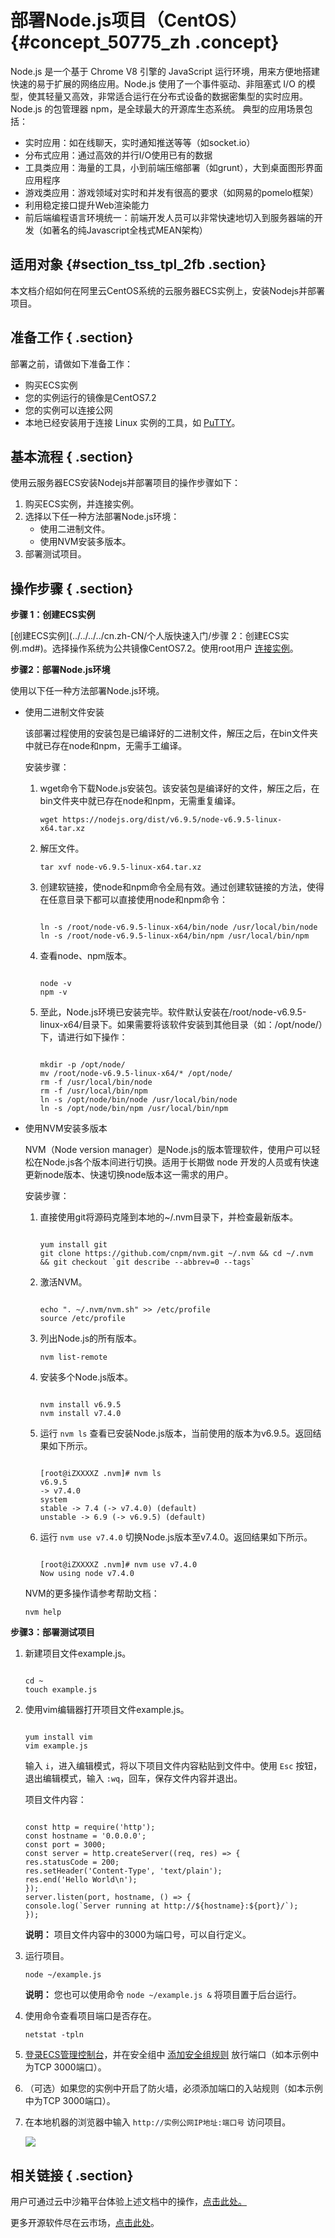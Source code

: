 # 部署Node.js项目（CentOS） {#concept_50775_zh .concept}

Node.js 是一个基于 Chrome V8 引擎的 JavaScript 运行环境，用来方便地搭建快速的易于扩展的网络应用。Node.js 使用了一个事件驱动、非阻塞式 I/O 的模型，使其轻量又高效，非常适合运行在分布式设备的数据密集型的实时应用。Node.js 的包管理器 npm，是全球最大的开源库生态系统。 典型的应用场景包括：

-   实时应用：如在线聊天，实时通知推送等等（如socket.io）
-   分布式应用：通过高效的并行I/O使用已有的数据
-   工具类应用：海量的工具，小到前端压缩部署（如grunt），大到桌面图形界面应用程序
-   游戏类应用：游戏领域对实时和并发有很高的要求（如网易的pomelo框架）
-   利用稳定接口提升Web渲染能力
-   前后端编程语言环境统一：前端开发人员可以非常快速地切入到服务器端的开发（如著名的纯Javascript全栈式MEAN架构）

## 适用对象 {#section_tss_tpl_2fb .section}

本文档介绍如何在阿里云CentOS系统的云服务器ECS实例上，安装Nodejs并部署项目。

## 准备工作 { .section}

部署之前，请做如下准备工作：

-   购买ECS实例
-   您的实例运行的镜像是CentOS7.2
-   您的实例可以连接公网
-   本地已经安装用于连接 Linux 实例的工具，如 [PuTTY](https://www.chiark.greenend.org.uk/~sgtatham/putty/)。

## 基本流程 { .section}

使用云服务器ECS安装Nodejs并部署项目的操作步骤如下：

1.  购买ECS实例，并连接实例。
2.  选择以下任一种方法部署Node.js环境：
    -   使用二进制文件。
    -   使用NVM安装多版本。
3.  部署测试项目。

## 操作步骤 { .section}

**步骤 1：创建ECS实例**

[创建ECS实例](../../../../cn.zh-CN/个人版快速入门/步骤 2：创建ECS实例.md#)。选择操作系统为公共镜像CentOS7.2。使用root用户 [连接实例](../../../../cn.zh-CN/用户指南/连接实例/使用用户名密码验证连接Linux实例.md#)。

**步骤2：部署Node.js环境**

使用以下任一种方法部署Node.js环境。

-   使用二进制文件安装

    该部署过程使用的安装包是已编译好的二进制文件，解压之后，在bin文件夹中就已存在node和npm，无需手工编译。

    安装步骤：

    1.  wget命令下载Node.js安装包。该安装包是编译好的文件，解压之后，在bin文件夹中就已存在node和npm，无需重复编译。

        ```
        wget https://nodejs.org/dist/v6.9.5/node-v6.9.5-linux-x64.tar.xz
        ```

    2.  解压文件。

        ```
        tar xvf node-v6.9.5-linux-x64.tar.xz
        ```

    3.  创建软链接，使node和npm命令全局有效。通过创建软链接的方法，使得在任意目录下都可以直接使用node和npm命令：

        ```
        
        ln -s /root/node-v6.9.5-linux-x64/bin/node /usr/local/bin/node
        ln -s /root/node-v6.9.5-linux-x64/bin/npm /usr/local/bin/npm
        ```

    4.  查看node、npm版本。

        ```
        
        node -v
        npm -v
        ```

    5.  至此，Node.js环境已安装完毕。软件默认安装在/root/node-v6.9.5-linux-x64/目录下。如果需要将该软件安装到其他目录（如：/opt/node/）下，请进行如下操作：

        ```
        
        mkdir -p /opt/node/
        mv /root/node-v6.9.5-linux-x64/* /opt/node/
        rm -f /usr/local/bin/node
        rm -f /usr/local/bin/npm
        ln -s /opt/node/bin/node /usr/local/bin/node
        ln -s /opt/node/bin/npm /usr/local/bin/npm
        ```

-   使用NVM安装多版本

    NVM（Node version manager）是Node.js的版本管理软件，使用户可以轻松在Node.js各个版本间进行切换。适用于长期做 node 开发的人员或有快速更新node版本、快速切换node版本这一需求的用户。

    安装步骤：

    1.  直接使用git将源码克隆到本地的~/.nvm目录下，并检查最新版本。

        ```
        
        yum install git
        git clone https://github.com/cnpm/nvm.git ~/.nvm && cd ~/.nvm && git checkout `git describe --abbrev=0 --tags`
        ```

    2.  激活NVM。

        ```
        
        echo ". ~/.nvm/nvm.sh" >> /etc/profile
        source /etc/profile
        ```

    3.  列出Node.js的所有版本。

        ```
        nvm list-remote
        ```

    4.  安装多个Node.js版本。

        ```
        
        nvm install v6.9.5
        nvm install v7.4.0
        ```

    5.  运行 `nvm ls` 查看已安装Node.js版本，当前使用的版本为v6.9.5。返回结果如下所示。

        ```
        
        [root@iZXXXXZ .nvm]# nvm ls
        v6.9.5
        -> v7.4.0
        system
        stable -> 7.4 (-> v7.4.0) (default)
        unstable -> 6.9 (-> v6.9.5) (default)
        ```

    6.  运行 `nvm use v7.4.0` 切换Node.js版本至v7.4.0。返回结果如下所示。

        ```
        
        [root@iZXXXXZ .nvm]# nvm use v7.4.0
        Now using node v7.4.0
        ```

    NVM的更多操作请参考帮助文档：

    ```
    nvm help
    ```


**步骤3：部署测试项目**

1.  新建项目文件example.js。

    ```
    
    cd ~
    touch example.js
    ```

2.  使用vim编辑器打开项目文件example.js。

    ```
    
    yum install vim
    vim example.js
    ```

    输入 `i`，进入编辑模式，将以下项目文件内容粘贴到文件中。使用 `Esc` 按钮，退出编辑模式，输入 `:wq`，回车，保存文件内容并退出。

    项目文件内容：

    ```
    
    const http = require('http');
    const hostname = '0.0.0.0';
    const port = 3000;
    const server = http.createServer((req, res) => {
    res.statusCode = 200;
    res.setHeader('Content-Type', 'text/plain');
    res.end('Hello World\n');
    });
    server.listen(port, hostname, () => {
    console.log(`Server running at http://${hostname}:${port}/`);
    });
    ```

    **说明：** 项目文件内容中的3000为端口号，可以自行定义。

3.  运行项目。

    ```
    node ~/example.js
    ```

    **说明：** 您也可以使用命令 `node ~/example.js &` 将项目置于后台运行。

4.  使用命令查看项目端口是否存在。

    ```
    netstat -tpln
    ```

5.  [登录ECS管理控制台](https://ecs.console.aliyun.com/#/home)，并在安全组中 [添加安全组规则](http://help.aliyun.com/document_detail/25471.html) 放行端口（如本示例中为TCP 3000端口）。
6.  （可选）如果您的实例中开启了防火墙，必须添加端口的入站规则（如本示例中为TCP 3000端口）。
7.  在本地机器的浏览器中输入 `http://实例公网IP地址:端口号` 访问项目。

    ![](http://static-aliyun-doc.oss-cn-hangzhou.aliyuncs.com/assets/img/9770/153796073712144_zh-CN.png)


## 相关链接 { .section}

用户可通过云中沙箱平台体验上述文档中的操作，[点击此处。](https://edu.cloudcare.cn/courses/646394e08b66441ab43f7a5e037a318e/detail)

更多开源软件尽在云市场，[点击此处](https://market.aliyun.com/software)。

